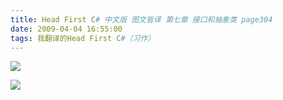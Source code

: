 ```yaml
---
title: Head First C# 中文版 图文皆译 第七章 接口和抽象类 page304
date: 2009-04-04 16:55:00
tags: 我翻译的Head First C#（习作）
---
```

![](https://p-blog.csdn.net/images/p_blog_csdn_net/cuipengfei1/EntryImages/20090404/2009-04-04_16-39-17.jpg)

![](https://p-blog.csdn.net/images/p_blog_csdn_net/cuipengfei1/EntryImages/20090404/2009-04-04_16-46-03.jpg)



